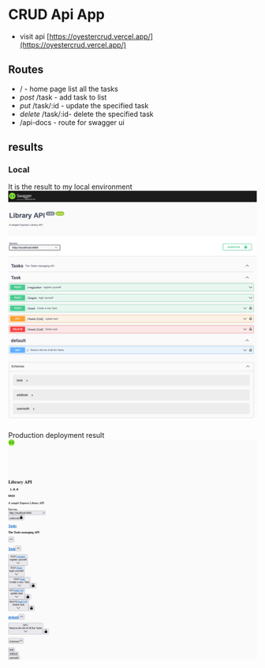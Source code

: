 # CRUD Api App
  - visit api [https://oyestercrud.vercel.app/](https://oyestercrud.vercel.app/)
## Routes

- / - home page list all the tasks
- *post* /task - add task to list 
- *put* /task/:id - update the specified task
- *delete* /task/:id-  delete the specified task
- /api-docs - route for swagger ui

## results

### Local 
  It is the result to my local environment 
  ![local deployment](images\swaggerLocal.png)

###
 Production deployment result
 ![production deployment](images\swaggerDeployment.png)